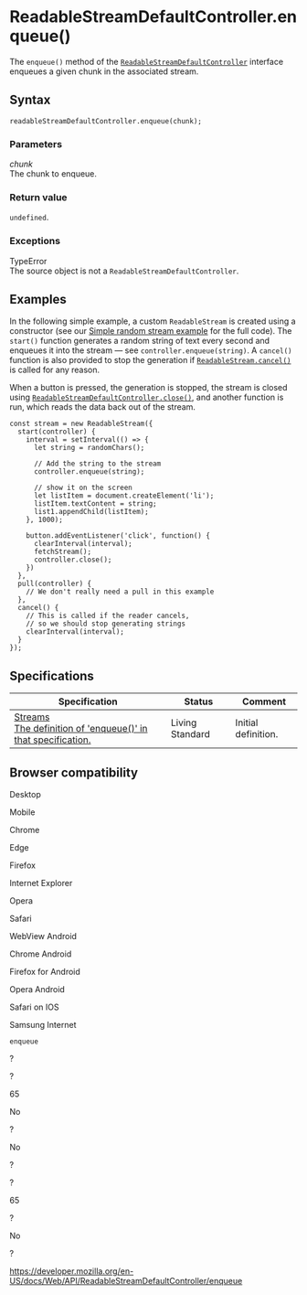 # ReadableStreamDefaultController.enqueue()

The `enqueue()` method of the [`ReadableStreamDefaultController`](../readablestreamdefaultcontroller) interface enqueues a given chunk in the associated stream.

## Syntax

    readableStreamDefaultController.enqueue(chunk);

### Parameters

_chunk_  
The chunk to enqueue.

### Return value

`undefined`.

### Exceptions

TypeError  
The source object is not a `ReadableStreamDefaultController`.

## Examples

In the following simple example, a custom `ReadableStream` is created using a constructor (see our [Simple random stream example](https://mdn.github.io/dom-examples/streams/simple-random-stream/) for the full code). The `start()` function generates a random string of text every second and enqueues it into the stream — see `controller.enqueue(string)`. A `cancel()` function is also provided to stop the generation if [`ReadableStream.cancel()`](../readablestream/cancel) is called for any reason.

When a button is pressed, the generation is stopped, the stream is closed using [`ReadableStreamDefaultController.close()`](close), and another function is run, which reads the data back out of the stream.

    const stream = new ReadableStream({
      start(controller) {
        interval = setInterval(() => {
          let string = randomChars();

          // Add the string to the stream
          controller.enqueue(string);

          // show it on the screen
          let listItem = document.createElement('li');
          listItem.textContent = string;
          list1.appendChild(listItem);
        }, 1000);

        button.addEventListener('click', function() {
          clearInterval(interval);
          fetchStream();
          controller.close();
        })
      },
      pull(controller) {
        // We don't really need a pull in this example
      },
      cancel() {
        // This is called if the reader cancels,
        // so we should stop generating strings
        clearInterval(interval);
      }
    });

## Specifications

<table><thead><tr class="header"><th>Specification</th><th>Status</th><th>Comment</th></tr></thead><tbody><tr class="odd"><td><a href="https://streams.spec.whatwg.org/#rs-default-controller-enqueue">Streams<br />
<span class="small">The definition of 'enqueue()' in that specification.</span></a></td><td><span class="spec-living">Living Standard</span></td><td>Initial definition.</td></tr></tbody></table>

## Browser compatibility

Desktop

Mobile

Chrome

Edge

Firefox

Internet Explorer

Opera

Safari

WebView Android

Chrome Android

Firefox for Android

Opera Android

Safari on IOS

Samsung Internet

`enqueue`

?

?

65

No

?

No

?

?

65

?

No

?

<a href="https://developer.mozilla.org/en-US/docs/Web/API/ReadableStreamDefaultController/enqueue" class="_attribution-link">https://developer.mozilla.org/en-US/docs/Web/API/ReadableStreamDefaultController/enqueue</a>
